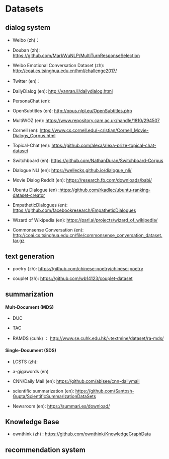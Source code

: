 # Datasets

## dialog system

- Weibo (zh)：

- Douban (zh): https://github.com/MarkWuNLP/MultiTurnResponseSelection

- Weibo Emotional Conversation Dataset (zh): http://coai.cs.tsinghua.edu.cn/hml/challenge2017/

- Twitter (en)：

- DailyDialog (en): http://yanran.li/dailydialog.html

- PersonaChat (en):

- OpenSubtitles (en): http://opus.nlpl.eu/OpenSubtitles.php

- MultiWOZ (en): https://www.repository.cam.ac.uk/handle/1810/294507

- Cornell (en): https://www.cs.cornell.edu/~cristian/Cornell_Movie-Dialogs_Corpus.html

- Topical-Chat (en): https://github.com/alexa/alexa-prize-topical-chat-dataset

- Switchboard (en): https://github.com/NathanDuran/Switchboard-Corpus

- Dialogue NLI (en): https://wellecks.github.io/dialogue_nli/

- Movie Dialog Reddit (en): https://research.fb.com/downloads/babi/

- Ubuntu Dialogue (en) :https://github.com/rkadlec/ubuntu-ranking-dataset-creator

- EmpatheticDialogues (en): https://github.com/facebookresearch/EmpatheticDialogues

- Wizard of Wikipedia (en): https://parl.ai/projects/wizard_of_wikipedia/

- Commonsense Conversation (en): http://coai.cs.tsinghua.edu.cn/file/commonsense_conversation_dataset.tar.gz 


## text generation

- poetry (zh): https://github.com/chinese-poetry/chinese-poetry

- couplet (zh): https://github.com/wb14123/couplet-dataset

## summarization

#### Mult-Document (MDS)

- DUC

- TAC

- RAMDS (cuhk) ： http://www.se.cuhk.edu.hk/~textmine/dataset/ra-mds/

#### Single-Document (SDS)

- LCSTS (zh):

- a-gigawords (en)

- CNN/Daily Mail (en): https://github.com/abisee/cnn-dailymail

- scientific summarization (en): https://github.com/Santosh-Gupta/ScientificSummarizationDataSets

- Newsroom (en): https://summari.es/download/ 

## Knowledge Base

- ownthink (zh) : https://github.com/ownthink/KnowledgeGraphData

## recommendation system
